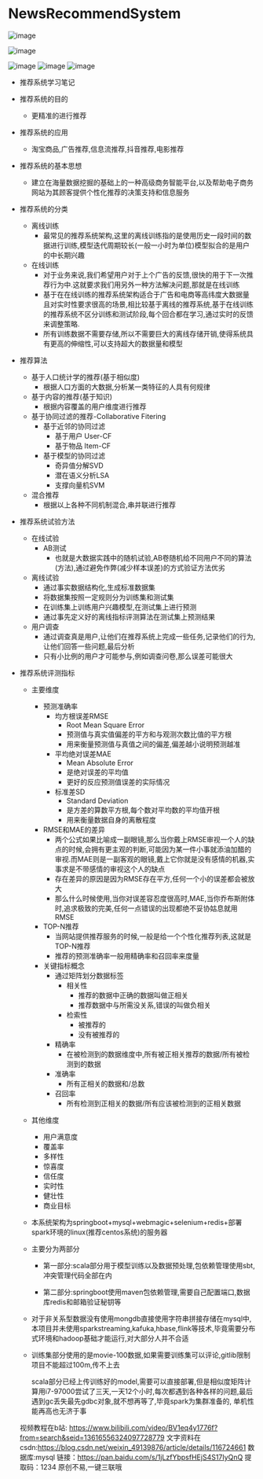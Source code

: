 # NewsRecommendSystem
![image](https://user-images.githubusercontent.com/65523997/230300643-b837e9b9-5562-425b-8d60-ad21cb05a573.png)

![image](https://user-images.githubusercontent.com/65523997/230300367-6d22f08e-f2e7-40a7-8a6e-e5da667e51d6.png)

![image](https://user-images.githubusercontent.com/65523997/230298837-d8b0d82f-85d5-48b5-acf3-2d6d9f9e8c8a.png)
![image](https://user-images.githubusercontent.com/65523997/230299202-ee9d70b8-ee9d-4014-bc13-ed99f9166ca4.png)
![image](https://user-images.githubusercontent.com/65523997/230299658-cfa8cc18-30c7-426b-8abf-25fe030c8ac2.png)


- 推荐系统学习笔记
- 推荐系统的目的
    - 更精准的进行推荐
- 推荐系统的应用
    - 淘宝商品,广告推荐,信息流推荐,抖音推荐,电影推荐
- 推荐系统的基本思想
    - 建立在海量数据挖掘的基础上的一种高级商务智能平台,以及帮助电子商务网站为其顾客提供个性化推荐的决策支持和信息服务
- 推荐系统的分类
    - 离线训练
        - 最常见的推荐系统架构,这里的离线训练指的是使用历史一段时间的数据进行训练,模型迭代周期较长(一般一小时为单位)模型拟合的是用户的中长期兴趣
    - 在线训练
        - 对于业务来说,我们希望用户对于上个广告的反馈,很快的用于下一次推荐行为中.这就要求我们用另外一种方法解决问题,那就是在线训练
        - 基于在在线训练的推荐系统架构适合于广告和电商等高纬度大数据量且对实时性要求很高的场景,相比较基于离线的推荐系统,基于在线训练的推荐系统不区分训练和测试阶段,每个回合都在学习,通过实时的反馈来调整策略.
        - 所有训练数据不需要存储,所以不需要巨大的离线存储开销,使得系统具有更高的伸缩性,可以支持超大的数据量和模型
- 推荐算法
    - 基于人口统计学的推荐(基于相似度)
        - 根据人口方面的大数据,分析某一类特征的人具有何规律
    - 基于内容的推荐(基于知识)
        - 根据内容覆盖的用户维度进行推荐
    - 基于协同过滤的推荐-Collaborative Fitering
        - 基于近邻的协同过滤
            - 基于用户 User-CF
            - 基于物品 Item-CF
        - 基于模型的协同过滤
            - 奇异值分解SVD
            - 潜在语义分析LSA
            - 支撑向量机SVM
    - 混合推荐
        - 根据以上各种不同机制混合,串并联进行推荐
- 推荐系统试验方法
    - 在线试验
        - AB测试
            - 也就是大数据实践中的随机试验,AB卷随机给不同用户不同的算法(方法),通过避免作弊(减少样本误差)的方式验证方法优劣
    - 离线试验
        - 通过事实数据结构化,生成标准数据集
        - 将数据集按照一定规则分为训练集和测试集
        - 在训练集上训练用户兴趣模型,在测试集上进行预测
        - 通过事先定义好的离线指标评测算法在测试集上预测结果
    - 用户调查
        - 通过调查真是用户,让他们在推荐系统上完成一些任务,记录他们的行为,让他们回答一些问题,最后分析
        - 只有小比例的用户才可能参与,例如调查问卷,那么误差可能很大
- 推荐系统评测指标
    - 主要维度
        - 预测准确率
            - 均方根误差RMSE
                - Root Mean Square Error
                - 预测值与真实值偏差的平方和与观测次数比值的平方根
                - 用来衡量预测值与真值之间的偏差,偏差越小说明预测越准
            - 平均绝对误差MAE
                - Mean Absolute Error 
                - 是绝对误差的平均值
                - 更好的反应预测值误差的实际情况
            - 标准差SD
                - Standard Deviation 
                - 是方差的算数平方根,每个数对平均数的平均值开根
                - 用来衡量数据自身的离散程度
        - RMSE和MAE的差异
            - 两个公式如果比喻成一副眼镜,那么当你戴上RMSE审视一个人的缺点的时候,会拥有更主观的判断,可能因为某一件小事就添油加醋的审视.而MAE则是一副客观的眼镜,戴上它你就是没有感情的机器,实事求是不带感情的审视这个人的缺点
            - 存在差异的原因是因为RMSE存在平方,任何一个小的误差都会被放大
            - 那么什么时候使用,当你对误差容忍度很高时,MAE,当你乔布斯附体时,追求极致的完美,任何一点错误的出现都绝不妥协姑息就用RMSE
        - TOP-N推荐
            - 当网站提供推荐服务的时候,一般是给一个个性化推荐列表,这就是TOP-N推荐
            - 推荐的预测准确率一般用精确率和召回率来度量
        - 关键指标概念
            - 通过矩阵划分数据标签
                - 相关性
                    - 推荐的数据中正确的数据叫做正相关
                    - 推荐数据中与所需没关系,错误的叫做负相关
                - 检索性
                    - 被推荐的
                    - 没有被推荐的
            - 精确率
                - 在被检测到的数据维度中,所有被正相关推荐的数据/所有被检测到的数据
            - 准确率
                - 所有正相关的数据和/总数
            - 召回率
                - 所有检测到正相关的数据/所有应该被检测到的正相关数据
    - 其他维度
        - 用户满意度
        - 覆盖率
        - 多样性
        - 惊喜度
        - 信任度
        - 实时性
        - 健壮性
        - 商业目标











    - 本系统架构为springboot+mysql+webmagic+selenium+redis+部署spark环境的linux(推荐centos系统)的服务器
    
    - 主要分为两部分
    
      - 第一部分:scala部分用于模型训练以及数据预处理,包依赖管理使用sbt,冲突管理代码全部在内
      
      - 第二部分:springboot使用maven包依赖管理,需要自己配置端口,数据库redis和邮箱验证秘钥等
      

    - 对于非关系型数据没有使用mongdb直接使用字符串拼接存储在mysql中,本项目并未使用sparkstreaming,kafuka,hbase,flink等技术,毕竟需要分布式环境和hadoop基础才能运行,对大部分人并不合适

    - 训练集部分使用的是movie-100数据,如果需要训练集可以评论,gitlib限制项目不能超过100m,传不上去

        scala部分已经上传训练好的model,需要可以直接部署,但是相似度矩阵计算用i7-97000尝试了三天,一天12个小时,每次都遇到各种各样的问题,最后遇到gc丢失最先gdbc对象,就不想再等了,毕竟spark为集群准备的,
        单机性能再高也无济于事

    视频教程在b站: https://www.bilibili.com/video/BV1eq4y1776f?from=search&seid=13616556324097728779
    文字资料在csdn:https://blog.csdn.net/weixin_49139876/article/details/116724661
    数据库:mysql
    链接：https://pan.baidu.com/s/1jLzfYbpsfHEjS4S17IyQnQ 
    提取码：1234 
    原创不易,一键三联哦
